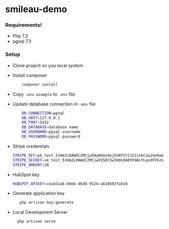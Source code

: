 # smileau-demo

### Requirements!

  - Php 7.3
  - pgsql 7.3

### Setup
  - Clone project on you local system
  - Install composer
    ```sh
        composer install
    ```
  - Copy `.env.example` to `.env` file
  - Update database connection in `.env` file
    ```sh
        DB_CONNECTION=pgsql
        DB_HOST=127.0.0.1
        DB_PORT=5432
        DB_DATABASE=database name
        DB_USERNAME=pgsql username
        DB_PASSWORD=pgsql password
    ```
  - Stripe credentials
    ```sh
    STRIPE_KEY=pk_test_51Hm2L0AWdC2MCjw58yHGUz4ejb5KPJCCzE2iVeCaq1heKee7vPufDdIMgiOFRmS2lQcKrtz9kW69boQNS5YNzakp00HzSZLw18
    STRIPE_SECRET=sk_test_51Hm2L0AWdC2MCjw55SDC5w3m9L0AE9YHALYLqsdFVGzsw2iZef60LynwksygGntQ7eZMZlJMmUGcxNLYZRSLPfMq004xTWo026
    STRIPE_AMOUNT=20
    ```

  - HubSpot key
    ```sh
    HUBSPOT_APIKEY=cea031a6-b9eb-46d8-9524-a610692fab18
    ```

  - Generate application key
      ```sh
         php artisan key:generate
      ```
  - Local Development Server
      ```sh
        php artisan serve
      ```
